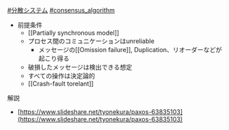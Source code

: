 [#分散システム](分散システム.md) [#consensus_algorithm](consensus_algorithm)
- 前提条件
	- [[Partially synchronous model]]
	- プロセス間のコミュニケーションはunreliable
		- メッセージの[[Omission failure]], Duplication、リオーダーなどが起こり得る
	- 破損したメッセージは検出できる想定
	- すべての操作は決定論的
	- [[Crash-fault torelant]]

解説
- [https://www.slideshare.net/tyonekura/paxos-63835103](https://www.slideshare.net/tyonekura/paxos-63835103)